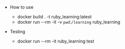- How to use
  - docker build . -t ruby_learning:latest
  - docker run --rm -it -v `pwd`:`/learning` ruby_learning <command>

- Testing
  - docker run --rm -it ruby_learning test